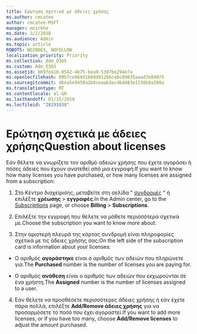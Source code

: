 ```yaml
---
title: Ερώτηση σχετικά με άδειες χρήσης
ms.author: cmcatee
author: cmcatee-MSFT
manager: mnirkhe
ms.date: 3/2/2018
ms.audience: Admin
ms.topic: article
ROBOTS: NOINDEX, NOFOLLOW
localization_priority: Priority
ms.collection: Adm_O365
ms.custom: Adm_O365
ms.assetid: b69fea1b-0542-4b75-bea0-53d7be294e7a
ms.openlocfilehash: 09b7ce868d1b04d91266ce6c89035aaad7e84975
ms.sourcegitcommit: d6ea5e9458a2b8ceaab3ac4bd483e1130b9a398a
ms.translationtype: MT
ms.contentlocale: el-GR
ms.lasthandoff: 01/15/2019
ms.locfileid: "28291038"
---
```

# <a name="question-about-licenses"></a><span data-ttu-id="78d2f-102">Ερώτηση σχετικά με άδειες χρήσης</span><span class="sxs-lookup"><span data-stu-id="78d2f-102">Question about licenses</span></span>

<span data-ttu-id="78d2f-103">Εάν θέλετε να γνωρίζετε τον αριθμό αδειών χρήσης που έχετε αγοράσει ή πόσες άδειες που έχουν ανατεθεί από μια εγγραφή:</span><span class="sxs-lookup"><span data-stu-id="78d2f-103">If you want to know how many licenses you have purchased, or how many licenses are assigned from a subscription:</span></span>
  
1. <span data-ttu-id="78d2f-104">Στο Κέντρο διαχείρισης, μεταβείτε στη σελίδα " [συνδρομές](https://go.microsoft.com/fwlink/p/?linkid=842054) " ή επιλέξτε **χρέωσης** \> **εγγραφές**.</span><span class="sxs-lookup"><span data-stu-id="78d2f-104">In the Admin center, go to the [Subscriptions](https://go.microsoft.com/fwlink/p/?linkid=842054) page, or choose **Billing** \> **Subscriptions**.</span></span>
    
2. <span data-ttu-id="78d2f-105">Επιλέξτε την εγγραφή που θέλετε να μάθετε περισσότερα σχετικά με.</span><span class="sxs-lookup"><span data-stu-id="78d2f-105">Choose the subscription you want to know more about.</span></span>
    
3. <span data-ttu-id="78d2f-106">Στην αριστερή πλευρά της κάρτας συνδρομή είναι πληροφορίες σχετικά με τις άδειες χρήσης σας:</span><span class="sxs-lookup"><span data-stu-id="78d2f-106">On the left side of the subscription card is information about your licenses:</span></span>
    
  - <span data-ttu-id="78d2f-107">Ο αριθμός **αγοράστηκε** είναι ο αριθμός των αδειών που πληρώνετε για.</span><span class="sxs-lookup"><span data-stu-id="78d2f-107">The **Purchased** number is the number of licenses you are paying for.</span></span> 
    
  - <span data-ttu-id="78d2f-108">Ο αριθμός **ανάθεση** είναι ο αριθμός των αδειών που εκχωρούνται σε ένα χρήστη.</span><span class="sxs-lookup"><span data-stu-id="78d2f-108">The **Assigned** number is the number of licenses assigned to a user.</span></span> 
    
4. <span data-ttu-id="78d2f-109">Εάν θέλετε να προσθέσετε περισσότερες άδειες χρήσης ή εάν έχετε πάρα πολλά, επιλέξτε **Add/Remove άδειες χρήσης** για να προσαρμόσετε το ποσό που έχει αγοραστεί.</span><span class="sxs-lookup"><span data-stu-id="78d2f-109">If you want to add more licenses, or if you have too many, choose **Add/Remove licenses** to adjust the amount purchased.</span></span> 
    

